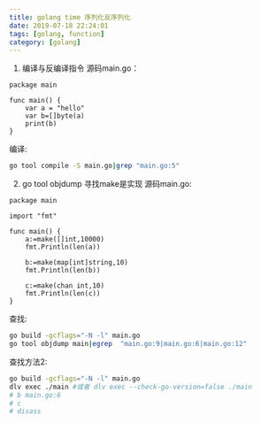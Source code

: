 ```yaml
---
title: golang time 序列化反序列化
date: 2019-07-18 22:24:01
tags: [golang, function]
category: [golang]
---
```

1. 编译与反编译指令
源码main.go：
``` golang
package main

func main() {
	var a = "hello"
	var b=[]byte(a)
	print(b)
}
```
编译:
``` bash
go tool compile -S main.go|grep "main.go:5"
```

2. go tool objdump 寻找make是实现
源码main.go:
``` golang
package main

import "fmt"

func main() {
	a:=make([]int,10000)
	fmt.Println(len(a))

	b:=make(map[int]string,10)
	fmt.Println(len(b))

	c:=make(chan int,10)
	fmt.Println(len(c))
}
```
查找:
```bash
go build -gcflags="-N -l" main.go
go tool objdump main|egrep  "main.go:9|main.go:6|main.go:12"
```
查找方法2:
```bash
go build -gcflags="-N -l" main.go
dlv exec ./main #或者 dlv exec --check-go-version=false ./main
# b main.go:6
# c
# disass
```